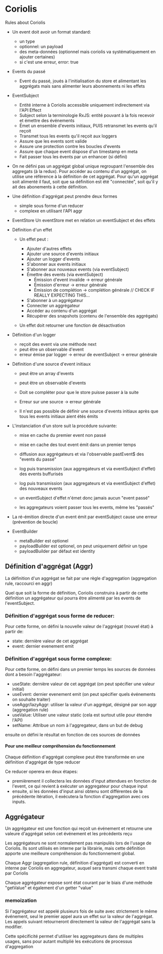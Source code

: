 # Coriolis

Rules about Coriolis

- Un event doit avoir un format standard:

  - un type
  - optionnel: un payload
  - des meta-données (optionnel mais coriolis va systématiquement en ajouter certaines)
  - si c'est une erreur, error: true

- Events du passé

  - Event du passé, joués à l'initialisation du store et alimentant les aggrégats mais sans alimenter leurs
    abonnements ni les effets

- EventSubject

  - Entité interne à Coriolis accessible uniquement indirectement via l'API Effect
  - Subject selon la terminologie RxJS: entité pouvant à la fois recevoir et émettre des événements
  - Émet un ensemble d'events initiaux, PUIS retransmet les events qu'il reçoit
  - Transmet tous les events qu'il reçoit aux loggers
  - Assure que les events sont valide
  - Assure une protection contre les boucles d'events
  - Assure que chaque event dispose d'un timestamp en meta
  - Fait passer tous les évents par un enhancer (si défini)

- On ne défini pas un aggrégat global unique regroupant l'ensemble des aggregats (à la redux).
  Pour accéder au contenu d'un aggrégat, on utilise une référence à la définition de cet aggrégat.
  Pour qu'un aggrégat soit alimenté il faut, soit que sa définition est été "connectée", soit
  qu'il y ait des abonements à cette définition.

- Une définition d'aggrégat peut prendre deux formes

  - simple sous forme d'un reducer
  - complexe en utilisant l'API aggr

- EventStore
  Un eventStore met en relation un eventSubject et des effets

- Définition d'un effet

  - Un effet peut :

    - Ajouter d'autres effets
    - Ajouter une source d'events initiaux
    - Ajouter un logger d'events
    - S'abonner aux events initiaux
    - S'abonner aux nouveaux events (via eventSubject)
    - Émettre des events (via eventSubject)
      - Émission d'event invalide -> erreur générale
      - Émission d'erreur -> erreur générale
      - Émission de complétion -> complétion générale // CHECK IF REALLY EXPECTING THIS...
    - S'abonner à un aggrégateur
    - Connecter un aggrégateur
    - Accéder au contenu d'un aggrégat
    - Récupérer des snapshots (contenu de l'ensemble des aggrégats)

  - Un effet doit retourner une fonction de désactivation

- Définition d'un logger

  - reçoit des event via une méthode next
  - peut être un observable d'event
  - erreur émise par logger -> erreur de eventSubject -> erreur générale

- Définition d'une source d'event initiaux

  - peut être un array d'events
  - peut être un observable d'events

  - Doit se compléter pour que le store puisse passer à la suite
  - Erreur sur une source -> erreur générale
  - Il n'est pas possible de définir une source d'events initiaux après que tous les events initiaux aient étés émits

- L'instanciation d'un store suit la procédure suivante:

  - mise en cache du premier event non passé
  - mise en cache des tout event émit dans un premier temps
  - diffusion aux aggrégateurs et via l'observable pastEvent\$ des "events du passé"
  - log puis transmission (aux aggregateurs et via eventSubject d'effet) des events buffurisés
  - log puis transmission (aux aggregateurs et via eventSubject d'effet) des nouveaux events

  - un eventSubject d'effet n'émet donc jamais aucun "event passé"
  - les aggregateurs voient passer tous les events, même les "passés"

- La ré-émition directe d'un event émit par eventSubject cause une erreur (prévention de boucle)

- EventBuilder
  - metaBuilder est optionel
  - payloadBuilder est optionel, on peut uniquement définir un type
  - payloadBuilder par défaut est identity

## Définition d'aggrégat (Aggr)

La définition d'un aggrégat se fait par une règle d'aggregation (aggregation rule, raccourci en aggr)

Quel que soit la forme de définition, Coriolis construira à partir de cette définition un
aggrégateur qui pourra être alimenté par les events de l'eventSubject.

### Définition d'aggrégat sous forme de reducer:

Pour cette forme, on défini la nouvelle valeur de l'aggrégat (nouvel état) à partir de:

- state: dernière valeur de cet aggrégat
- event: dernier evenement emit

### Définition d'aggrégat sous forme complexe:

Pour cette forme, on défini dans un premier temps les sources de données dont a besoin l'aggrégateur:

- useState: dernière valeur de cet aggrégat (on peut spécifier une valeur initial)
- useEvent: dernier evenement emit (on peut spécifier quels événements on souhaite traiter)
- useAggr/lazyAggr: utiliser la valeur d'un aggrégat, désigné par son aggr (aggregation rule)
- useValue: Utiliser une valeur static (cela est surtout utile pour étendre l'API)
- setName: Attribue un nom à l'aggregateur, dans un but de debug

ensuite on défini le résultat en fonction de ces sources de données

#### Pour une meilleur compréhension du fonctionnement

Chaque définition d'aggrégat complexe peut être transformée en une définition d'aggrégat de type reducer

Ce reducer operera en deux étapes:

- premièrement il collectera les données d'input attendues en fonction de l'event, ce qui revient à exécuter un
  aggregateur pour chaque input
- ensuite, si les données d'input ainsi obtenu sont différentes de la précédente itération, il exécutera la fonction
  d'aggregation avec ces inputs.

## Aggrégateur

Un aggrégateur est une fonction qui reçoit un événement et retourne une valeure d'aggrégat selon cet événement et
les précédents reçu

Les aggrégateurs ne sont normalement pas manipulés lors de l'usage de Coriolis. Ils sont utilisés en interne par
la librairie, mais cette définition apporte une meilleure compréhension du fonctionnement global.

Chaque Aggr (aggregation rule, définition d'aggrégat) est converti en interne par Coriolis en aggregateur, auquel sera
transmi chaque event traité par Coriolis

Chaque aggrégateur expose sont état courant par le biais d'une méthode "getValue" et également d'un getter "value"

### memoization

Si l'aggrégateur est appelé plusieurs fois de suite avec strictement le même événement, seul le premier appel
aura un effet sur la valeur de l'aggrégat. Les appels suivant retourneront directement la valeur de
l'aggrégat sans la modifier.

Cette spécificité permet d'utiliser les aggregateurs dans de multiples usages, sans pour autant multiplié
les exécutions de processus d'aggregation
